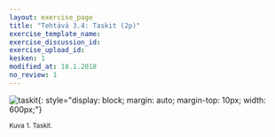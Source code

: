 ```yaml
---
layout: exercise_page
title: "Tehtävä 3.4: Taskit (2p)"
exercise_template_name:
exercise_discussion_id:
exercise_upload_id:
kesken: 1
modified_at: 18.1.2018
no_review: 1
---
```



![taskit](../img/taskit.png "taskit"){: style="display: block; margin: auto; margin-top: 10px; width: 600px;"}

<small>Kuva 1. Taskit.</small>
